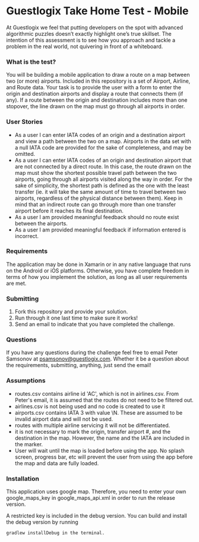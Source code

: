# Guestlogix Take Home Test - Mobile

At Guestlogix we feel that putting developers on the spot with advanced algorithmic puzzles doesn’t exactly highlight one’s true skillset. The intention of this assessment is to see how you approach and tackle a problem in the real world, not quivering in front of a whiteboard.

### What is the test?

You will be building a mobile application to draw a route on a map between two (or more) airports. Included in this repository is a set of Airport, Airline, and Route data. Your task is to provide the user with a form to enter the origin and destination airports and display a route that connects them (if any). If a route between the origin and destination includes more than one stopover, the line drawn on the map must go through all airports in order.

### User Stories

- As a user I can enter IATA codes of an origin and a destination airport and view a path between the two on a map. Airports in the data set with a null IATA code are provided for the sake of completeness, and may be omitted.
- As a user I can enter IATA codes of an origin and destination airport that are not connected by a direct route. In this case, the route drawn on the map must show the shortest possible travel path between the two airports, going through all airports visited along the way in order. For the sake of simplicity, the shortest path is defined as the one with the least transfer (ie. it will take the same amount of time to travel between two airports, regardless of the physical distance between them). Keep in mind that an indirect route can go through more than one transfer airport before it reaches its final destination.
- As a user I am provided meaningful feedback should no route exist between the airports.
- As a user I am provided meaningful feedback if information entered is incorrect.

### Requirements

The application may be done in Xamarin or in any native language that runs on the Android or iOS platforms. Otherwise, you have complete freedom in terms of how you implement the solution, as long as all user requirements are met.

### Submitting

1. Fork this repository and provide your solution.
2. Run through it one last time to make sure it works!
3. Send an email to indicate that you have completed the challenge. 

### Questions

If you have any questions during the challenge feel free to email Peter Samsonov at psamsonov@guestlogix.com. Whether it be a question about the requirements, submitting, anything, just send the email!

### Assumptions

- routes.csv contains airline id 'AC', which is not in airlines.csv.  From Peter's email, it is assumed that the routes do not need to be filtered out.
- airlines.csv is not being used and no code is created to use it
- airports.csv contains IATA 3 with value \N.  These are assumed to be invalid airport data and will not be used.
- routes with multiple airline servicing it will not be differentiated.
- it is not necessary to mark the origin, transfer airport #, and the destination in the map.  However, the name and the IATA are included in the marker.
- User will wait until the map is loaded before using the app.  No splash screen, progress bar, etc will prevent the user from using the app before the map and data are fully loaded.

### Installation

This application uses google map.  Therefore, you need to enter your own google_maps_key in google_maps_api.xml in order to run the release version.

A restricted key is included in the debug version.  You can build and install the debug version by running

```sh
gradlew installDebug in the terminal.
```